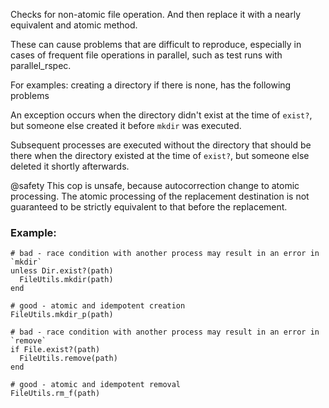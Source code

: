 Checks for non-atomic file operation.
And then replace it with a nearly equivalent and atomic method.

These can cause problems that are difficult to reproduce,
especially in cases of frequent file operations in parallel,
such as test runs with parallel_rspec.

For examples: creating a directory if there is none, has the following problems

An exception occurs when the directory didn't exist at the time of `exist?`,
but someone else created it before `mkdir` was executed.

Subsequent processes are executed without the directory that should be there
when the directory existed at the time of `exist?`,
but someone else deleted it shortly afterwards.

@safety
    This cop is unsafe, because autocorrection change to atomic processing.
    The atomic processing of the replacement destination is not guaranteed
    to be strictly equivalent to that before the replacement.

### Example:
    # bad - race condition with another process may result in an error in `mkdir`
    unless Dir.exist?(path)
      FileUtils.mkdir(path)
    end

    # good - atomic and idempotent creation
    FileUtils.mkdir_p(path)

    # bad - race condition with another process may result in an error in `remove`
    if File.exist?(path)
      FileUtils.remove(path)
    end

    # good - atomic and idempotent removal
    FileUtils.rm_f(path)
